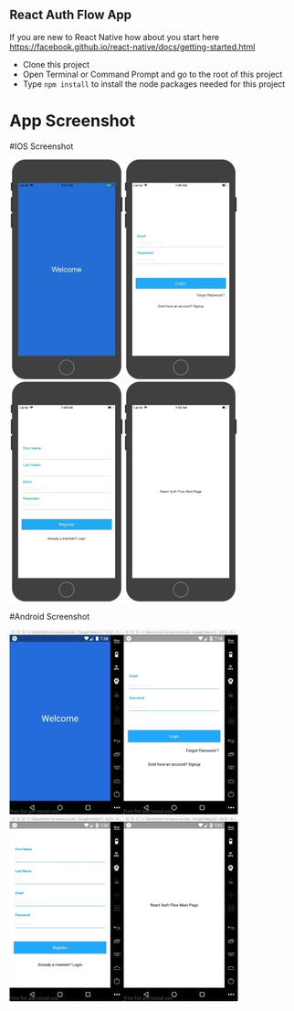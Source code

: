 ## React Auth Flow App

If you are new to React Native how about you start here https://facebook.github.io/react-native/docs/getting-started.html

* Clone this project
* Open Terminal or Command Prompt and go to the root of this project
* Type ```npm install``` to install the node packages needed for this project

# App Screenshot

#IOS Screenshot

![IOS ScreenShot 1](https://github.com/Emmarex/React-Native-Auth-Flow/blob/master/ios_app_screenshot_image.jpeg)![IOS ScreenShot 2](https://github.com/Emmarex/React-Native-Auth-Flow/blob/master/ios_app_screenshot_image_02.jpeg)![IOS ScreenShot 3](https://github.com/Emmarex/React-Native-Auth-Flow/blob/master/ios_app_screenshot_image_03.jpeg)![IOS ScreenShot 4](https://github.com/Emmarex/React-Native-Auth-Flow/blob/master/ios_app_screenshot_image_04.jpeg)

#Android Screenshot

![Android ScreenShot 1](https://github.com/Emmarex/React-Native-Auth-Flow/blob/master/android_app_screenshot_image.jpeg)![Android ScreenShot 2](https://github.com/Emmarex/React-Native-Auth-Flow/blob/master/android_app_screenshot_image_02.jpeg)![Android ScreenShot 3](https://github.com/Emmarex/React-Native-Auth-Flow/blob/master/android_app_screenshot_image_03.jpeg)![Android ScreenShot 4](https://github.com/Emmarex/React-Native-Auth-Flow/blob/master/android_app_screenshot_image_04.jpeg)
